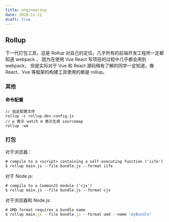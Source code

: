 ```yaml
---
title: engineering
date: 2020-11-21
draft: true
---
```


## Rollup

下一代打包工具，这是 Rollup 对自己的定位。几乎所有的前端开发工程师一定都知道 webpack ， 因为在使用 Vue React 写项目的过程中几乎都会用到 webpack， 但是实际对于 Vue 和 React 源码稍有了解的同学一定知道，像 React、Vue 等框架的构建工具使用的都是 rollup。

### 其他

#### 命令配置

```
// 指定配置文件
rollup -c rollup.dev.config.js
// w 表示 watch m 表示生成 sourcemap
rollup -wm
```

### 打包

对于浏览器：

```
# compile to a <script> containing a self-executing function ('iife')
$ rollup main.js --file bundle.js --format iife
```

对于 Node.js:

```
# compile to a CommonJS module ('cjs')
$ rollup main.js --file bundle.js --format cjs
```

对于浏览器和 Node.js:

```js
# UMD format requires a bundle name
$ rollup main.js --file bundle.js --format umd --name "myBundle"
```
